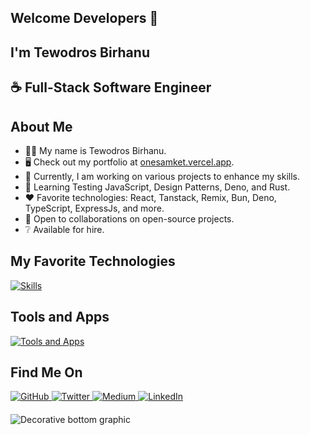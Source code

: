 <section id="wrapper">
  <div class="center">
    <h1>Welcome Developers 👋</h1>
    <h2>I'm Tewodros Birhanu</h2>
    <h2>☕ Full-Stack Software Engineer</h2>
  </div>

  <div>
    <h1>About Me</h1>
    <ul>
      <li>🧑‍💻 My name is Tewodros Birhanu.</li>
      <li>🖥️ Check out my portfolio at <a href="http://onesamket.vercel.app" target="_blank">onesamket.vercel.app</a>.</li>
      <li>🚀 Currently, I am working on various projects to enhance my skills.</li>
      <li>🧠 Learning Testing JavaScript, Design Patterns, Deno, and Rust.</li>
      <li>❤️ Favorite technologies: React, Tanstack, Remix, Bun, Deno, TypeScript, ExpressJs, and more.</li>
      <li>🤝 Open to collaborations on open-source projects.</li>
      <li>❔ Available for hire.</li>
    </ul>
  </div>

  <!-- Skills Section -->
  <div class="center">
    <h2>My Favorite Technologies</h2>
    <div class="skills">
      <a href="https://skillicons.dev" target="_blank">
        <img src="https://skillicons.dev/icons?i=html,css,sass,javascript,typescript,md,react,nextjs,nodejs,expressjs,rust,bun,graphql,remix,prisma,apollo,postgres,mongodb,mysql,sqlite,graphql,tailwind,vite,vitest&theme=light" alt="Skills" />
      </a>
    </div>
  </div>

  <!-- Tools and Apps Section -->
  <div class="center">
    <h2>Tools and Apps</h2>
    <div class="tools">
      <a href="https://skillicons.dev" target="_blank">
        <img src="https://skillicons.dev/icons?i=chrome,gmail,notion,figma,vercel,npm,pnpm,yarn,bun,powershell,github,git,postman,vscode,devto,discord,firebase,supabase,linkedin&theme=dark" alt="Tools and Apps" />
      </a>
    </div>
  </div>

  <!-- Socials Section -->
  <div class="center socials">
    <h2>Find Me On</h2>
    <a href="https://github.com/onesamket" target="_blank">
      <img src="https://img.shields.io/badge/-GitHub-181717?style=for-the-badge&logo=GitHub&logoColor=white" alt="GitHub">
    </a>
    <a href="https://twitter.com/onesamket" target="_blank">
      <img src="https://img.shields.io/badge/onesamket-Twitter-1da1f2?style=for-the-badge&logo=Twitter&logoColor=white" alt="Twitter">
    </a>
    <a href="https://medium.com/@onesamket" target="_blank">
      <img src="https://img.shields.io/badge/onesamket-Medium-12100e?style=for-the-badge&logo=Medium&logoColor=white" alt="Medium">
    </a>
    <a href="https://www.linkedin.com/in/ln-onesamket/" target="_blank">
      <img src="https://img.shields.io/badge/onesamket-LinkedIn-0077b5?style=for-the-badge&logo=LinkedIn&logoColor=white" alt="LinkedIn">
    </a>
  </div>

  <div class="center" style="margin-top: 20px;">
    <img src="https://raw.githubusercontent.com/mayhemantt/mayhemantt/Update/svg/Bottom.svg" alt="Decorative bottom graphic" />
  </div>
</section>

</body>
</html>
